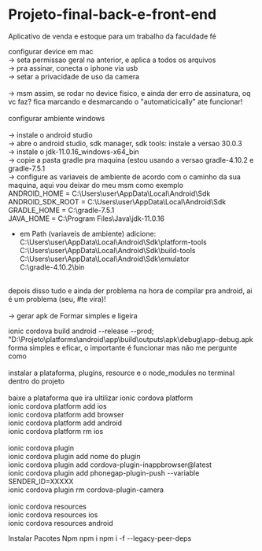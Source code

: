 # Projeto-final-back-e-front-end
Aplicativo de venda e estoque para um trabalho da faculdade fé 

configurar device em mac<br>
 -> seta permissao geral na anterior, e aplica a todos os arquivos <br>
 -> pra assinar, conecta o iphone via usb <br>
 -> setar a privacidade de uso da camera <br>
<br>
 -> msm assim, se rodar no device fisico, e ainda der erro de assinatura, oq vc faz? fica marcando e desmarcando o "automaticically" ate funcionar! <br>
<br>
configurar ambiente windows<br>
<br>
-> instale o android studio <br>
-> abre o android studio, sdk manager, sdk tools: instale a versao 30.0.3 <br>
-> instale o jdk-11.0.16_windows-x64_bin <br>
-> copie a pasta gradle pra maquina (estou usando a versao gradle-4.10.2 e gradle-7.5.1 <br>
-> configure as variaveis de ambiente de acordo com o caminho da sua maquina, aqui vou deixar do meu msm como exemplo <br>
ANDROID_HOME = C:\Users\user\AppData\Local\Android\Sdk <br>
ANDROID_SDK_ROOT = C:\Users\user\AppData\Local\Android\Sdk <br>
GRADLE_HOME = C:\gradle-7.5.1 <br>
JAVA_HOME = C:\Program Files\Java\jdk-11.0.16 <br>

- em Path (variaveis de ambiente) adicione: <br>
C:\Users\user\AppData\Local\Android\Sdk\platform-tools <br>
C:\Users\user\AppData\Local\Android\Sdk\build-tools <br>
C:\Users\user\AppData\Local\Android\Sdk\emulator <br>
C:\gradle-4.10.2\bin <br>
<br>
depois disso tudo e ainda der problema na hora de compilar pra android, ai é um problema (seu, #te vira)! <br>
<br>
-> gerar apk de Formar simples e ligeira  <br>

ionic cordova build android --release --prod; <br>
"D:\Projeto\platforms\android\app\build\outputs\apk\debug\app-debug.apk <br>
forma simples e eficar, o importante é funcionar mas não me pergunte como  <br>
<br>
instalar a plataforma, plugins, resource e o node_modules no terminal dentro do projeto <br>
<br> 
baixe a plataforma que ira ultilizar
ionic cordova platform <br>
ionic cordova platform add ios <br>
ionic cordova platform add browser <br>
ionic cordova platform add android <br>
ionic cordova platform rm ios <br>
<br>
ionic cordova plugin <br>
ionic cordova plugin add nome do plugin <br> 
ionic cordova plugin add cordova-plugin-inappbrowser@latest <br>
ionic cordova plugin add phonegap-plugin-push --variable SENDER_ID=XXXXX <br>
ionic cordova plugin rm cordova-plugin-camera <br>
<br>
ionic cordova resources <br> 
ionic cordova resources ios <br>
ionic cordova resources android <br>

Instalar Pacotes Npm
npm i
npm i -f --legacy-peer-deps


